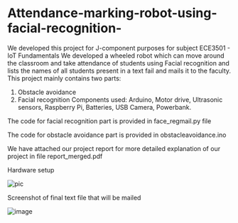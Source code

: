 # Attendance-marking-robot-using-facial-recognition-
We developed this project for J-component purposes for subject ECE3501 - IoT Fundamentals
We developed a wheeled robot which can move around the classroom and take attendance of students using Facial recognition and lists the names of all students present in a text fail and mails it to the faculty.
This project mainly contains two parts:
1. Obstacle avoidance
2. Facial recognition
Components used: Arduino, Motor drive, Ultrasonic sensors, Raspberry Pi, Batteries, USB Camera, Powerbank.

The code for facial recognition part is provided in face_regmail.py file

The code for obstacle avoidance part is provided in obstacleavoidance.ino

We have attached our project report for more detailed explanation of our project in file report_merged.pdf

Hardware setup

![pic](https://github.com/Varshini-Ganti/Attendance-marking-robot-using-facial-recognition-/assets/87769367/44700b20-6e59-4f37-8762-396ef7891a7c)

Screenshot of final text file that will be mailed

![image](https://github.com/Varshini-Ganti/Attendance-marking-robot-using-facial-recognition-/assets/87769367/f2afe463-232e-469f-8323-4ed13f86a032)

 
